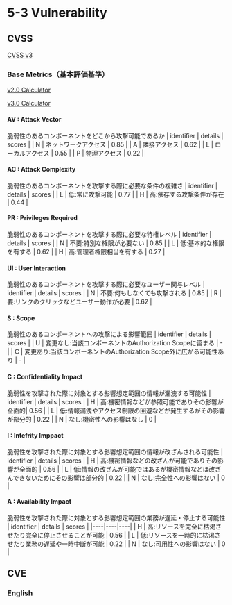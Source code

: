 # 5-3 Vulnerability
## CVSS
[CVSS v3](https://www.ipa.go.jp/security/vuln/CVSSv3.html)
### Base Metrics（基本評価基準）
[v2.0 Calculator](https://jvndb.jvn.jp/cvss/ja/v2.html)

[v3.0 Calculator](https://jvndb.jvn.jp/cvss/ja/v3.html)
#### AV : Attack Vector
脆弱性のあるコンポーネントをどこから攻撃可能であるか
| identifier | details | scores |
| N | ネットワークアクセス | 0.85 |
| A | 隣接アクセス | 0.62 |
| L | ローカルアクセス | 0.55 |
| P | 物理アクセス | 0.22 |

#### AC : Attack Complexity
脆弱性のあるコンポーネントを攻撃する際に必要な条件の複雑さ
| identifier | details | scores |
| L | 低:常に攻撃可能 | 0.77 |
| H | 高:依存する攻撃条件が存在 | 0.44 |

#### PR : Privileges Required
脆弱性のあるコンポーネントを攻撃する際に必要な特権レベル
| identifier | details | scores |
| N | 不要:特別な権限が必要ない | 0.85 |
| L | 低:基本的な権限を有する | 0.62 |
| H | 高:管理者権限相当を有する | 0.27 |

#### UI : User Interaction
脆弱性のあるコンポーネントを攻撃する際に必要なユーザー関与レベル
| identifier | details | scores |
| N | 不要:何もしなくても攻撃される | 0.85 |
| R | 要:リンクのクリックなどユーザー動作が必要 | 0.62 |

#### S : Scope
脆弱性のあるコンポーネントへの攻撃による影響範囲
| identifier | details | scores |
| U | 変更なし:当該コンポーネントのAuthorization Scopeに留まる | - |
| C | 変更あり:当該コンポーネントのAuthorization Scope外に広がる可能性あり | - |

#### C : Confidentiality Impact
脆弱性を攻撃された際に対象とする影響想定範囲の情報が漏洩する可能性
| identifier | details | scores |
| H | 高:機密情報などが参照可能でありその影響が全面的| 0.56 |
| L | 低:情報漏洩やアクセス制限の回避などが発生するがその影響が部分的 | 0.22 |
| N | なし:機密性への影響はなし | 0 |

#### I : Intefrity Imppact
脆弱性を攻撃された際に対象とする影響想定範囲の情報が改ざんされる可能性
| identifier | details | scores |
| H | 高:機密情報などの改ざんが可能でありその影響が全面的 | 0.56 |
| L | 低:情報の改ざんが可能ではあるが機密情報などは改ざんできないためにその影響は部分的 | 0.22 |
| N | なし:完全性への影響はない | 0 |

#### A : Availability Impact
脆弱性を攻撃された際に対象とする影響想定範囲の業務が遅延・停止する可能性
| identifier | details | scores |
|----|----|----|
| H | 高:リソースを完全に枯渇させたり完全に停止させることが可能 | 0.56 |
| L | 低:リソースを一時的に枯渇させたり業務の遅延や一時中断が可能 | 0.22 |
| N | なし:可用性への影響はない | 0 |

## CVE
### English
